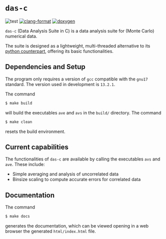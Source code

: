 # `das-c`

![test](https://img.shields.io/badge/Tests-Passing-32CD32)
[![clang-format](https://img.shields.io/badge/code%20style-clang--format-blue)](https://clang.llvm.org/docs/ClangFormat.html)
[![doxygen](https://img.shields.io/badge/documentation-doxygen-blue)](https://www.doxygen.nl/)


`das-c` (Data Analysis Suite in C) is a data analysis
suite for (Monte Carlo) numerical data.

The suite is designed as a lightweight, multi-threaded
alternative to its [python
counterpart](https://github.com/aangelone2/das),
offering its basic functionalities.




## Dependencies and Setup

The program only requires a version of `gcc` compatible
with the `gnu17` standard. The version used in
development is `13.2.1`.

The command

```bash
$ make build
```

will build the executables `ave` and `avs` in the
`build/` directory. The command

```bash
$ make clean
```

resets the build environment.




## Current capabilities

The functionalities of `das-c` are available by calling
the executables `avs` and `ave`. These include:

- Simple averaging and analysis of uncorrelated data
- Binsize scaling to compute accurate errors for
  correlated data




## Documentation

The command

```bash
$ make docs
```

generates the documentation, which can be viewed opening
in a web browser the generated `html/index.html` file.
